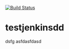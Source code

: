 [![Build Status](https://52.170.5.76/buildStatus/icon?job=myfirstjob)](https://52.170.5.76/job/myfirstjob/)

# testjenkinsdd
dsfg
asfdasfdasd
